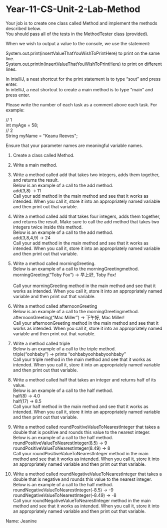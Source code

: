 # Year-11-CS-Unit-2-Lab-Method

Your job is to create one class called Method and implement the methods described below.<br/>
You should pass all of the tests in the MethodTester class (provided).<br/>

When we wish to output a value to the console, we use the statement:<br/>

System.out.print(insertValueThatYouWishToPrintHere) to print on the same line.<br/>
System.out.println(insertValueThatYouWishToPrintHere) to print on different lines.<br/>

In intelliJ, a neat shortcut for the print statement is to type “sout” and press enter.<br/>
In intelliJ, a neat shortcut to create a main method is to type “main” and press enter.<br/>

Please write the number of each task as a comment above each task. For example:<br/>

// 1<br/>
int myAge = 58;<br/>
// 2<br/>
String myName = "Keanu Reeves";<br/>

Ensure that your parameter names are meaningful variable names.<br/>

1. Create a class called Method.<br/>

2. Write a main method.<br/>

3. Write a method called add that takes two integers, adds them together, and returns the result. <br/>
Below is an example of a call to the add method.<br/>
add(3,8) → 11	<br/>
Call your add method in the main method and see that it works as intended. When you call it, store it into an appropriately named variable and then print out that variable. <br/>

4. Write a method called add that takes four integers, adds them together, and returns the result. Make sure to call the add method that takes two integers twice inside this method.<br/>
Below is an example of a call to the add method.<br/>
add(3,8,4,9) → 24	<br/>
Call your add method in the main method and see that it works as intended. When you call it, store it into an appropriately named variable and then print out that variable. <br/>

5. Write a method called morningGreeting. <br/>
Below is an example of a call to the morningGreetingmethod.<br/>
morningGreeting(“Toby Fox”) → 早上好, Toby Fox!	<br/>	
Call your morningGreeting method in the main method and see that it works as intended.	 When you call it, store it into an appropriately named variable and then print out that variable. <br/>

6. Write a method called afternoonGreeting<br/>
Below is an example of a call to the morningGreetingmethod.<br/>
afternoonGreeting(“Mac Miller”) → 下午好, Mac Miller!	<br/>
Call your afternoonGreeting method in the main method and see that it works as intended. When you call it, store it into an appropriately named variable and then print out that variable.<br/>

7. Write a method called triple<br/>
Below is an example of a call to the triple method.<br/>
triple(“oohbaby”) → prints “oohbabyoohbabyoohbaby”	<br/>
Call your triple method in the main method and see that it works as intended. When you call it, store it into an appropriately named variable and then print out that variable. <br/>

5. Write a method called half that takes an integer and returns half of its value.  <br/>
Below is an example of a call to the half method. <br/>
half(8) → 4.0<br/>
half(17) → 8.5	<br/>
Call your half method in the main method and see that it works as intended. When you call it, store it into an appropriately named variable and then print out that variable.  <br/>

6. Write a method called roundPositiveValueToNearestInteger that takes a double that is positive and rounds this value to the nearest integer.<br/>
Below is an example of a call to the half method.<br/>
roundPositiveValueToNearestInteger(8.5) → 9<br/>
roundPositiveValueToNearestInteger(8.49) → 8	<br/>
Call your roundPositiveValueToNearestInteger method in the main method and see that it works as intended. When you call it, store it into an appropriately named variable and then print out that variable. <br/>

7. Write a method called roundNegativeValueToNearestInteger that takes a double that is negative and rounds this value to the nearest integer.<br/>
Below is an example of a call to the half method.<br/>
roundNegativeValueToNearestInteger(-8.5) → -9<br/>
roundNegativeValueToNearestInteger(-8.49) → -8	<br/>
Call your roundNegativeValueToNearestInteger method in the main method and see that it works as intended. When you call it, store it into an appropriately named variable and then print out that variable. <br/>


Name: Jeanine
